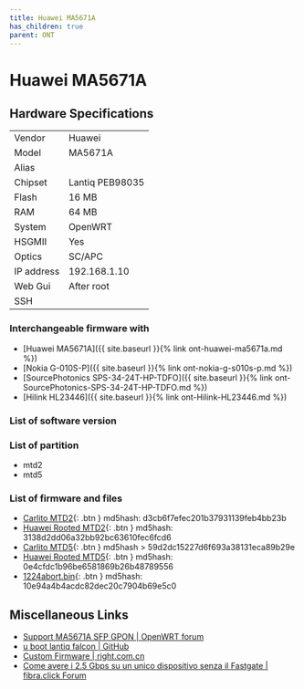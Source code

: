 ```yaml
---
title: Huawei MA5671A
has_children: true
parent: ONT
---
```


# Huawei MA5671A

## Hardware Specifications

|          |               |
|----------|---------------|
| Vendor   | Huawei        |
| Model    | MA5671A      |
| Alias | |
| Chipset  | Lantiq PEB98035 |
| Flash | 16 MB |
| RAM | 64 MB |
| System | OpenWRT |
| HSGMII | Yes |
| Optics | SC/APC |
| IP address | 192.168.1.10 |
| Web Gui | After root |
| SSH | |

### Interchangeable firmware with

- [Huawei MA5671A]({{ site.baseurl }}{% link ont-huawei-ma5671a.md %})
- [Nokia G-010S-P]({{ site.baseurl }}{% link ont-nokia-g-s010s-p.md %})
- [SourcePhotonics SPS-34-24T-HP-TDFO]({{ site.baseurl }}{% link ont-SourcePhotonics-SPS-34-24T-HP-TDFO.md %})
- [Hilink HL23446]({{ site.baseurl }}{% link ont-Hilink-HL23446.md %})

### List of software version

### List of partition

- mtd2
- mtd5

### List of firmware and files

- [Carlito MTD2](https://ma5671a.s3.nl-ams.scw.cloud/mtd2.bin){: .btn }  md5hash: d3cb6f7efec201b37931139feb4bb23b
- [Huawei Rooted MTD2](https://ma5671a.s3.nl-ams.scw.cloud/mA5671a_root_mtd2.img){: .btn } md5hash: 3138d2dd06a32bb92bc63610fec6fcd6
- [Carlito MTD5](https://ma5671a.s3.nl-ams.scw.cloud/mtd5.bin){: .btn }  md5hash > 59d2dc15227d6f693a38131eca89b29e 
- [Huawei Rooted MTD5](https://ma5671a.s3.nl-ams.scw.cloud/mA5671a_root_mtd5.img){: .btn }  md5hash: 0e4cfdc1b96be6581869b26b48789556
- [1224abort.bin](https://ma5671a.s3.nl-ams.scw.cloud/1224ABORT.bin){: .btn }  md5hash: 10e94a4b4acdc82dec20c7904b69e5c0

## Miscellaneous Links

- [Support MA5671A SFP GPON | OpenWRT forum](https://forum.openwrt.org/t/support-ma5671a-sfp-gpon/48042)
- [u boot lantiq falcon  | GitHub](https://github.com/minhng99/u-boot_lantiq_falcon)
- [Custom Firmware | right.com.cn](https://www.right.com.cn/forum/thread-8220173-1-1.html)
- [Come avere i 2.5 Gbps su un unico dispositivo senza il Fastgate | fibra.click Forum](https://forum.fibra.click/d/17836-come-avere-i-25-gbps-su-un-unico-dispositivo-senza-il-fastgate)